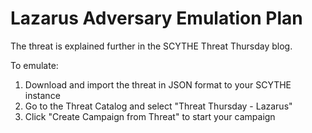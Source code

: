 # Lazarus Adversary Emulation Plan

The threat is explained further in the SCYTHE Threat Thursday blog.

To emulate:
1. Download and import the threat in JSON format to your SCYTHE instance
2. Go to the Threat Catalog and select "Threat Thursday - Lazarus"
3. Click "Create Campaign from Threat" to start your campaign